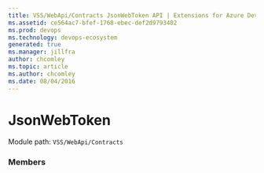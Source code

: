 ```yaml
---
title: VSS/WebApi/Contracts JsonWebToken API | Extensions for Azure DevOps Services
ms.assetid: ce564ac7-bfef-1768-ebec-def2d9793402
ms.prod: devops
ms.technology: devops-ecosystem
generated: true
ms.manager: jillfra
author: chcomley
ms.topic: article
ms.author: chcomley
ms.date: 08/04/2016
---
```


# JsonWebToken

Module path: `VSS/WebApi/Contracts`


### Members

